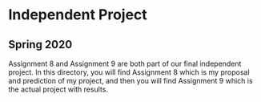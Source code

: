 # Independent Project
## Spring 2020
Assignment 8 and Assignment 9 are both part of our final independent project. In this directory, you will find Assignment 8 which
is my proposal and prediction of my project, and then you will find Assignment 9 which is 
the actual project with results. 